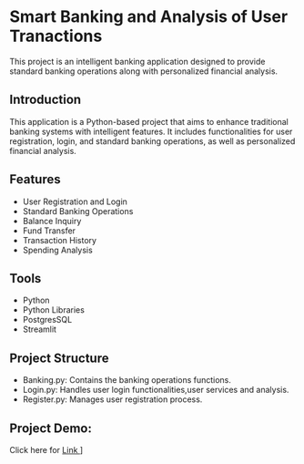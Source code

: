 # Smart Banking and Analysis of User Tranactions
This project is an intelligent banking application designed to provide standard banking operations along with personalized financial analysis.

## Introduction
This application is a Python-based project that aims to enhance traditional banking systems with intelligent features. 
It includes functionalities for user registration, login, and standard banking operations, as well as personalized financial analysis.

## Features

* User Registration and Login
* Standard Banking Operations
* Balance Inquiry
* Fund Transfer
* Transaction History
* Spending Analysis
## Tools

* Python
* Python Libraries
* PostgresSQL
* Streamlit
  
## Project Structure

* Banking.py: Contains the banking operations functions.
* Login.py: Handles user login functionalities,user services and analysis.
* Register.py: Manages user registration process.

## Project Demo:
Click here for [Link ](https://www.linkedin.com/posts/nilofer-mubeen-35937a28b_guvi-dwellfi-activity-7227309715280515072-eJQJ?utm_source=share&utm_medium=member_desktop)]
